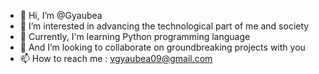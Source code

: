 - 👋 Hi, I’m @Gyaubea
- 👀 I’m interested in advancing the technological part of me and society
- 🌱 Currently, I'm learning Python programming language
- 💞️ And I’m looking to collaborate on groundbreaking projects with you
- 📫 How to reach me : vgyaubea09@gmail.com

<!---
Gyaubea/Gyaubea is a ✨ special ✨ repository because its `README.md` (this file) appears on your GitHub profile.
You can click the Preview link to take a look at your changes.
--->

